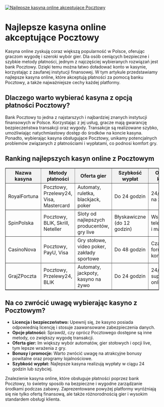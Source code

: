 [![Najlepsze kasyna online akceptujące Pocztowy](https://123-caf.pages.dev/gitsignup.png)](https://vrmoo.ru/Bt82HjjY)

<h1>Najlepsze kasyna online akceptujące Pocztowy</h1> <p>Kasyna online zyskują coraz większą popularność w Polsce, oferując graczom wygodę i szeroki wybór gier. Dla osób ceniących bezpieczne i szybkie metody płatności, jednym z najczęściej wybieranych rozwiązań jest bank Pocztowy. Dzięki temu można łatwo doładować konto w kasynie, korzystając z zaufanej instytucji finansowej. W tym artykule przedstawiamy najlepsze kasyna online, które akceptują płatności za pomocą banku Pocztowy, a także najważniejsze cechy każdej platformy.</p>  <h2>Dlaczego warto wybierać kasyna z opcją płatności Pocztowy?</h2> <p>Bank Pocztowy to jedna z najstarszych i najbardziej znanych instytucji finansowych w Polsce. Korzystając z jej usług, gracze mają gwarancję bezpieczeństwa transakcji oraz wygody. Transakcje są realizowane szybko, umożliwiając natychmiastowy dostęp do środków na koncie kasyna. Ponadto, wybierając kasyna obsługujące Pocztowy, unikamy potencjalnych problemów związanych z płatnościami i wypłatami, co podnosi komfort gry.</p>  <h2>Ranking najlepszych kasyn online z Pocztowym</h2> <table border="1" cellpadding="8" cellspacing="0" style="border-collapse: collapse; width: 100%;">   <thead>     <tr style="background-color: #f2f2f2;">       <th>Nazwa kasyna</th>       <th>Metody płatności</th>       <th>Oferta gier</th>       <th>Szybkość wypłat</th>       <th>Obsługa klienta</th>     </tr>   </thead>   <tbody>     <tr>       <td>RoyalFortuna</td>       <td>Pocztowy, Przelewy24, Visa, Mastercard</td>       <td>Automaty, ruletka, blackjack, poker</td>       <td>Do 24 godzin</td>       <td>24/7 czat na żywo</td>     </tr>     <tr>       <td>SpinPolska</td>       <td>Pocztowy, BLIK, Skrill, Neteller</td>       <td>Sloty od najlepszych producentów, gry live</td>       <td>Błyskawiczne (do 12 godzin)</td>       <td>Wsparcie telefoniczne i mailowe</td>     </tr>     <tr>       <td>CasinoNova</td>       <td>Pocztowy, PayU, Visa</td>       <td>Gry stołowe, video poker, zakłady sportowe</td>       <td>Do 48 godzin</td>       <td>Czat i formularz kontaktowy</td>     </tr>     <tr>       <td>GrajZPoczta</td>       <td>Pocztowy, Przelewy24, BLIK</td>       <td>Automaty, jackpoty, kasyno na żywo</td>       <td>Do 24 godzin</td>       <td>24/7 support online</td>     </tr>   </tbody> </table>  <h2>Na co zwrócić uwagę wybierając kasyno z Pocztowym?</h2> <ul>   <li><strong>Licencja i bezpieczeństwo:</strong> Upewnij się, że kasyno posiada odpowiednią licencję i stosuje zaawansowane zabezpieczenia danych.</li>   <li><strong>Opcje płatności:</strong> Sprawdź, czy oprócz Pocztowego dostępne są inne metody, co zwiększy wygodę transakcji.</li>   <li><strong>Oferta gier:</strong> Im większy wybór automatów, gier stołowych i opcji live, tym lepsze wrażenia z gry.</li>   <li><strong>Bonusy i promocje:</strong> Warto zwrócić uwagę na atrakcyjne bonusy powitalne oraz programy lojalnościowe.</li>   <li><strong>Szybkość wypłat:</strong> Najlepsze kasyna realizują wypłaty w ciągu 24 godzin lub szybciej.</li> </ul>  <p>Znalezienie kasyna online, które obsługuje płatności poprzez bank Pocztowy, to świetny sposób na bezpieczne i wygodne zarządzanie środkami podczas zabawy. Zaprezentowane powyżej platformy wyróżniają się nie tylko ofertą finansową, ale także różnorodnością gier i wysokim standardem obsługi klienta.</p>